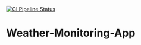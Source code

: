 [![CI Pipeline Status](https://github.com/YehiaSobeh/Weather-Monitoring-App/actions/workflows/main.yaml/badge.svg)](https://github.com/YehiaSobeh/Weather-Monitoring-App/actions/workflows/main.yaml)

# Weather-Monitoring-App